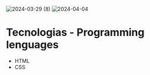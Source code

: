 ![2024-03-29 (8)](https://github.com/faFacundoAguilar/Hello-world-/assets/124779712/e9c88c0a-2920-4c35-afc3-3cd76a7cdfdc)
![2024-04-04](https://github.com/faFacundoAguilar/Hello-world-/assets/124779712/526defb8-af93-41e6-aad1-8a05e6cd629c)
# Tecnologias - Programming lenguages
 - HTML
 - CSS
